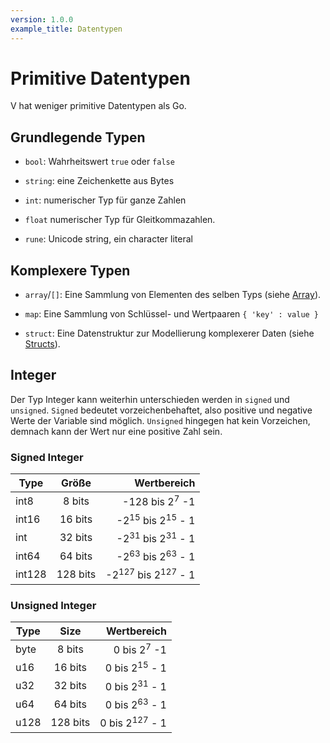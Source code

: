 ```yaml
---
version: 1.0.0
example_title: Datentypen
---
```


# Primitive Datentypen

V hat weniger primitive Datentypen als Go.

## Grundlegende Typen

- `bool`: Wahrheitswert `true` oder `false`

- `string`: eine Zeichenkette aus Bytes

- `int`: numerischer Typ für ganze Zahlen

- `float` numerischer Typ für Gleitkommazahlen.

- `rune`: Unicode string, ein character literal

## Komplexere Typen

- `array`/`[]`: Eine Sammlung von Elementen des selben Typs (siehe [Array](../section_3/arrays.md)).

- `map`: Eine Sammlung von Schlüssel- und Wertpaaren `{ 'key' : value }`

- `struct`: Eine Datenstruktur zur Modellierung komplexerer Daten (siehe [Structs](../section_3/struct.md)).

## Integer

Der Typ Integer kann weiterhin unterschieden werden in `signed` und `unsigned`. `Signed` bedeutet vorzeichenbehaftet, also positive und negative Werte der Variable sind möglich.
`Unsigned` hingegen hat kein Vorzeichen, demnach kann der Wert nur eine positive Zahl sein.

### Signed Integer

| Type   |  Größe   |                              Wertbereich |
| ------ | :------: | ---------------------------------------: |
| int8   |  8 bits  |                -128 bis 2<sup>7</sup> -1 |
| int16  | 16 bits  |   -2<sup>15</sup> bis 2<sup>15</sup> - 1 |
| int    | 32 bits  |   -2<sup>31</sup> bis 2<sup>31</sup> - 1 |
| int64  | 64 bits  |   -2<sup>63</sup> bis 2<sup>63</sup> - 1 |
| int128 | 128 bits | -2<sup>127</sup> bis 2<sup>127</sup> - 1 |

### Unsigned Integer

| Type |   Size   |               Wertbereich |
| ---- | :------: | ------------------------: |
| byte |  8 bits  |    0 bis 2<sup>7</sup> -1 |
| u16  | 16 bits  |  0 bis 2<sup>15</sup> - 1 |
| u32  | 32 bits  |  0 bis 2<sup>31</sup> - 1 |
| u64  | 64 bits  |  0 bis 2<sup>63</sup> - 1 |
| u128 | 128 bits | 0 bis 2<sup>127</sup> - 1 |
